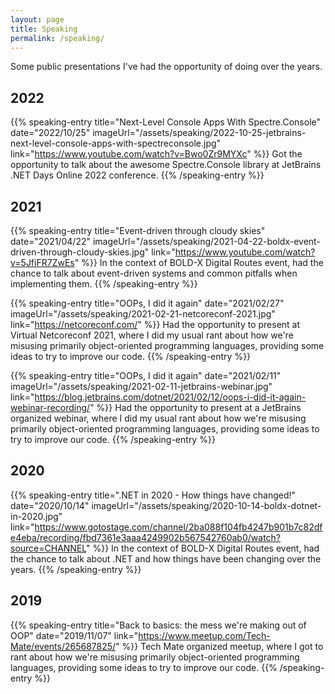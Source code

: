 ```yaml
---
layout: page
title: Speaking
permalink: /speaking/
---
```


Some public presentations I've had the opportunity of doing over the years.

2022
--
{{% speaking-entry
    title="Next-Level Console Apps With Spectre.Console"
    date="2022/10/25"
    imageUrl="/assets/speaking/2022-10-25-jetbrains-next-level-console-apps-with-spectreconsole.jpg"
    link="https://www.youtube.com/watch?v=Bwo0Zr9MYXc" %}}
    Got the opportunity to talk about the awesome Spectre.Console library at JetBrains .NET Days Online 2022 conference.
    {{% /speaking-entry %}}

2021
--
{{% speaking-entry
    title="Event-driven through cloudy skies"
    date="2021/04/22"
    imageUrl="/assets/speaking/2021-04-22-boldx-event-driven-through-cloudy-skies.jpg"
    link="https://www.youtube.com/watch?v=5JfiFR7ZwEs" %}}
    In the context of BOLD-X Digital Routes event, had the chance to talk about event-driven systems and common pitfalls when implementing them.
    {{% /speaking-entry %}}

{{% speaking-entry
    title="OOPs, I did it again"
    date="2021/02/27"
    imageUrl="/assets/speaking/2021-02-21-netcoreconf-2021.jpg"
    link="https://netcoreconf.com/" %}}
    Had the opportunity to present at Virtual Netcoreconf 2021, where I did my usual rant about how we're misusing primarily object-oriented programming languages, providing some ideas to try to improve our code.
    {{% /speaking-entry %}}

{{% speaking-entry
    title="OOPs, I did it again"
    date="2021/02/11"
    imageUrl="/assets/speaking/2021-02-11-jetbrains-webinar.jpg"
    link="https://blog.jetbrains.com/dotnet/2021/02/12/oops-i-did-it-again-webinar-recording/" %}}
    Had the opportunity to present at a JetBrains organized webinar, where I did my usual rant about how we're misusing primarily object-oriented programming languages, providing some ideas to try to improve our code.
    {{% /speaking-entry %}}

2020
--

{{% speaking-entry
    title=".NET in 2020 - How things have changed!"
    date="2020/10/14"
    imageUrl="/assets/speaking/2020-10-14-boldx-dotnet-in-2020.jpg"
    link="https://www.gotostage.com/channel/2ba088f104fb4247b901b7c82dfe4eba/recording/fbd7361e3aaa4249902b567542760ab0/watch?source=CHANNEL" %}}
    In the context of BOLD-X Digital Routes event, had the chance to talk about .NET and how things have been changing over the years.
{{% /speaking-entry %}}

2019
--

{{% speaking-entry
    title="Back to basics: the mess we're making out of OOP"
    date="2019/11/07"
    link="https://www.meetup.com/Tech-Mate/events/265687825/" %}}
    Tech Mate organized meetup, where I got to rant about how we're misusing primarily object-oriented programming languages, providing some ideas to try to improve our code.
{{% /speaking-entry %}}